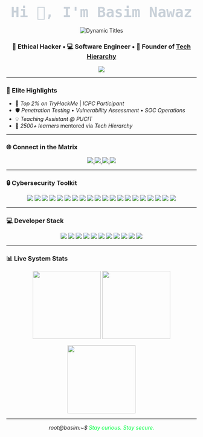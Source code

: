 <!-- 
  🕶  Elite GitHub Profile README 
  Cyberpunk × macOS Fusion • Hacker Vibe • Developer Soul
-->

<!-- style>
@keyframes glitch {
  0% { content: "█"; }
  20% { content: "▓"; }
  40% { content: "▒"; }
  60% { content: "░"; }
  80% { content: "█"; }
  100% { content: attr(data-text); }
}
.animate-hover::after {
  content: attr(data-text);
  position: relative;
  display: inline-block;
}
.animate-hover:hover::after {
  content: "█";
  animation: glitch 2s steps(1) forwards;
}
</style-->

<h2 align="center">
  <b><span style="font-size: 38px; font-family: 'Fira Code', monospace; color: #C9D1D9;">Hi 👋, I'm Basim Nawaz</span></b>
</h2>

<p align="center">
  <img src="https://readme-typing-svg.demolab.com?font=Fira+Code&size=22&duration=2000&pause=500&color=00FF41&center=true&vCenter=true&width=600&lines=Cybersecurity+Analyst+%26+Software+Developer;Penetration+Tester+%7C+Programmer;Building+secure+systems;" alt="Dynamic Titles" />
</p>

<h3 align="center">
  🔐 <span class="animate-hover" data-text="Ethical Hacker">Ethical Hacker</span> • 💻 <span class="animate-hover" data-text="Software Engineer">Software Engineer</span> • 🚀 Founder of <a href="https://linkedin.com/company/techierarchy">Tech Hierarchy</a>
</h3>

<p align="center">
  <a href="mailto:basimnawaz6@gmail.com">
    <img src="https://img.shields.io/badge/Contact-C9D1D9?style=for-the-badge&logo=gmail&logoColor=EA4335&color=0D1117&labelColor=0D1117" />
  </a>
</p>

---

### 🌟 Elite Highlights
- 🥇 *<span class="animate-hover" data-text="Top 2% on TryHackMe">Top 2% on TryHackMe</span>* | *<span class="animate-hover" data-text="ICPC Finalist 2025">ICPC Participant </span>*
- 🛡 *<span class="animate-hover" data-text="Penetration Testing">Penetration Testing</span>* • *<span class="animate-hover" data-text="Vulnerability Assessment">Vulnerability Assessment</span>* • *<span class="animate-hover" data-text="SOC Operations">SOC Operations</span>*
- 💡 *<span class="animate-hover" data-text="Teaching Assistant @ PUCIT">Teaching Assistant @ PUCIT</span>*
- 👥 *<span class="animate-hover" data-text="2500+ learners">2500+ learners</span>* mentored via *<span class="animate-hover" data-text="Tech Hierarchy">Tech Hierarchy</span>*

---

### 🌐 Connect in the Matrix
<p align="center">
  <a href="https://linkedin.com/in/basimnawaz6" target="_blank">
    <img src="https://img.shields.io/badge/LinkedIn-0A66C2?style=flat-square&logo=linkedin&logoColor=white" />
  </a>
  <a href="https://tryhackme.com/p/basimnawaz6" target="_blank">
    <img src="https://img.shields.io/badge/TryHackMe-00FF41?style=flat-square&logo=tryhackme&logoColor=000000" />
  </a>
  <a href="https://codeforces.com/profile/basimnawaz6" target="_blank">
    <img src="https://img.shields.io/badge/Codeforces-1F8ACB?style=flat-square&logo=codeforces&logoColor=white" />
  </a>
  <a href="https://www.hackerrank.com/basimnawaz6" target="_blank">
    <img src="https://img.shields.io/badge/HackerRank-2EC866?style=flat-square&logo=hackerrank&logoColor=white" />
  </a>
</p>

---

### 🔒 Cybersecurity Toolkit
<p align="center">
  <img src="https://img.shields.io/badge/Nmap-336699?logo=nmap&logoColor=white&style=flat-square" />
  <img src="https://img.shields.io/badge/Burp_Suite-FF6633?logo=burpsuite&logoColor=white&style=flat-square" />
  <img src="https://img.shields.io/badge/Metasploit-000000?logo=metasploit&logoColor=white&style=flat-square" />
  <img src="https://img.shields.io/badge/Wireshark-1679A7?logo=wireshark&logoColor=white&style=flat-square" />
  <img src="https://img.shields.io/badge/John_the_Ripper-8A2BE2?logo=johntheripper&logoColor=white&style=flat-square" />
  <img src="https://img.shields.io/badge/Hashcat-000000?logo=hashcat&logoColor=white&style=flat-square" />
  <img src="https://img.shields.io/badge/Nessus-2F6D2F?logo=tenable&logoColor=white&style=flat-square" />
  <img src="https://img.shields.io/badge/OWASP_ZAP-932F6D?logo=owasp&logoColor=white&style=flat-square" />
  <img src="https://img.shields.io/badge/Gobuster-000000?logo=gobuster&logoColor=white&style=flat-square" />
  <img src="https://img.shields.io/badge/SQLMap-003366?logo=sqlmap&logoColor=white&style=flat-square" />
  <img src="https://img.shields.io/badge/Aircrack--ng-000000?logo=aircrackng&logoColor=white&style=flat-square" />
  <img src="https://img.shields.io/badge/Hydra-000000?logo=thc-hydra&logoColor=white&style=flat-square" />
  <img src="https://img.shields.io/badge/Dirb-000000?logo=dirb&logoColor=white&style=flat-square" />
  <img src="https://img.shields.io/badge/Netcat-000000?logo=netcat&logoColor=white&style=flat-square" />
  <img src="https://img.shields.io/badge/Responder-000000?logo=responder&logoColor=white&style=flat-square" />
  <img src="https://img.shields.io/badge/Impacket-000000?logo=impacket&logoColor=white&style=flat-square" />
  <img src="https://img.shields.io/badge/BeEF-FF6600?logo=beef&logoColor=white&style=flat-square" />
  <img src="https://img.shields.io/badge/Commix-000000?logo=commix&logoColor=white&style=flat-square" />
  <img src="https://img.shields.io/badge/FFUF-000000?logo=ffuf&logoColor=white&style=flat-square" />
  <img src="https://img.shields.io/badge/Msfvenom-000000?logo=metasploit&logoColor=white&style=flat-square" />
</p>

---

### 💻 Developer Stack
<p align="center">
  <img src="https://img.shields.io/badge/C-A8B9CC?logo=c&logoColor=white&style=flat-square" />
  <img src="https://img.shields.io/badge/C++-00599C?logo=cplusplus&logoColor=white&style=flat-square" />
  <img src="https://img.shields.io/badge/Python-3776AB?logo=python&logoColor=white&style=flat-square" />
  <img src="https://img.shields.io/badge/.NET-512BD4?logo=.net&logoColor=white&style=flat-square" />
  <img src="https://img.shields.io/badge/HTML5-E34F26?logo=html5&logoColor=white&style=flat-square" />
  <img src="https://img.shields.io/badge/Bootstrap-7952B3?logo=bootstrap&logoColor=white&style=flat-square" />
  <img src="https://img.shields.io/badge/Tailwind_CSS-06B6D4?logo=tailwind-css&logoColor=white&style=flat-square" />
  <img src="https://img.shields.io/badge/Linux-FCC624?logo=linux&logoColor=000000&style=flat-square" />
  <img src="https://img.shields.io/badge/Git-F05032?logo=git&logoColor=white&style=flat-square" />
  <img src="https://img.shields.io/badge/GitHub-181717?logo=github&logoColor=white&style=flat-square" />
  <img src="https://img.shields.io/badge/Notion-000000?logo=notion&logoColor=white&style=flat-square" />
</p>

---

### 📊 Live System Stats
<p align="center">
  <img height="180em" src="https://github-readme-stats.vercel.app/api?username=basimnawaz6&theme=transparent&bg_color=00000000&border_color=30363D&show_icons=true&icon_color=00FF41&text_color=C9D1D9&title_color=58A6FF&hide_border=true" style="opacity:0.9; transition: opacity 0.3s ease-in-out;" onmouseover="this.style.opacity='1'" onmouseout="this.style.opacity='0.9'" />
  <img height="180em" src="https://github-readme-stats.vercel.app/api/top-langs/?username=basimnawaz6&theme=transparent&bg_color=00000000&border_color=30363D&layout=compact&text_color=C9D1D9&title_color=58A6FF&hide_border=true" style="opacity:0.9; transition: opacity 0.3s ease-in-out;" onmouseover="this.style.opacity='1'" onmouseout="this.style.opacity='0.9'" />
</p>
<p align="center">
  <img height="180em" src="https://nirzak-streak-stats.vercel.app/?user=basimnawaz6&theme=transparent&background=00000000&stroke=30363D&ring=00FF41&fire=00FF41&currStreakLabel=C9D1D9&sideLabels=C9D1D9&dates=8B949E" style="opacity:0.9; transition: opacity 0.3s ease-in-out;" onmouseover="this.style.opacity='1'" onmouseout="this.style.opacity='0.9'" />
  
</p>

---

<p align="center">
  <i>root@basim:~$ <span style="color:#00FF41">Stay curious. Stay secure.</span></i>
</p>

